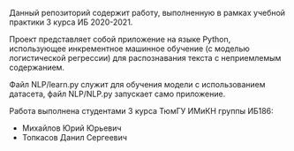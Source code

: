 Данный репозиторий содержит работу, выполненную в рамках учебной практики 3 курса ИБ 2020-2021.

Проект представляет собой приложение на языке Python, использующее инкрементное машинное обучение (с моделью логистической регрессии) для распознавания текста с неприемлемым содержанием.

Файл NLP/learn.py служит для обучения модели с использованием датасета, файл NLP/NLP.py запускает само приложение.

Работа выполнена студентами 3 курса ТюмГУ ИМиКН группы ИБ186:
* Михайлов Юрий Юрьевич
* Топкасов Данил Сергеевич
